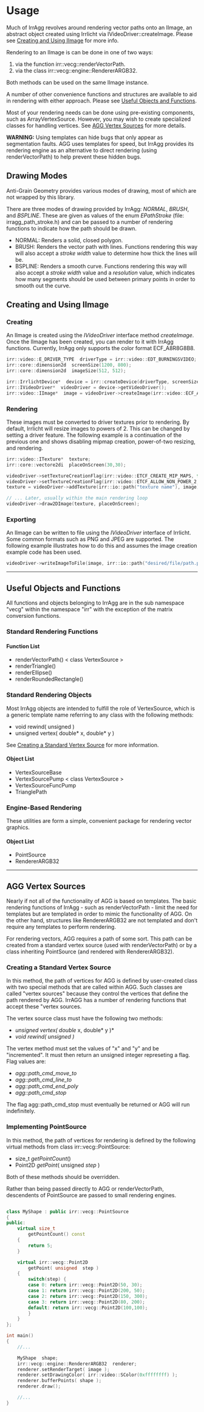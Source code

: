 <style type="text/css">
table {
	border: 1px solid #cccccc;
	background-color: #eeeeee;
	margin: 1em;
}
</style>

# Usage

Much of IrrAgg revolves around rendering vector paths onto an IImage, an abstract object created using Irrlicht via IVideoDriver::createImage. Please see [Creating and Using IImage](#creating-and-using-iimage) for more info.

Rendering to an IImage is can be done in one of two ways:

1. via the function irr::vecg::renderVectorPath.
2. via the class irr::vecg::engine::RendererARGB32.

Both methods can be used on the same IImage instance.

A number of other convenience functions and structures are available to aid in rendering with either approach. Please see [Useful Objects and Functions](#useful-objects-and-functions).

Most of your rendering needs can be done using pre-existing components, such as ArrayVertexSource. However, you may wish to create specialized classes for handling vertices. See [AGG Vertex Sources](#agg-vertex-sources) for more details.

**WARNING:** Using templates can hide bugs that only appear as segmentation faults. AGG uses templates for speed, but IrrAgg provides its rendering engine as an alternative to direct rendering (using renderVectorPath) to help prevent these hidden bugs.

## Drawing Modes

Anti-Grain Geometry provides various modes of drawing, most of which are not wrapped by this library.

There are three modes of drawing provided by IrrAgg: *NORMAL*, *BRUSH*, and *BSPLINE*. These are given as values of the enum *EPathStroke* (file: irragg_path_stroke.h) and can be passed to a number of rendering functions to indicate how the path should be drawn.

- NORMAL: Renders a solid, closed polygon.
- BRUSH: Renders the vector path with lines. Functions rendering this way will also accept a *stroke width* value to determine how thick the lines will be.
- BSPLINE: Renders a smooth curve. Functions rendering this way will also accept a *stroke width* value and a *resolution* value, which indicates how many segments should be used between primary points in order to smooth out the curve.

## Creating and Using IImage

### Creating

An IImage is created using the *IVideoDriver* interface method *createImage*. Once the IImage has been created, you can render to it with IrrAgg functions. Currently, IrrAgg only supports the color format ECF_A8R8G8B8.

```C++
irr::video::E_DRIVER_TYPE  driverType = irr::video::EDT_BURNINGSVIDEO;
irr::core::dimension2d  screenSize(1200, 800);
irr::core::dimension2d  imageSize(512, 512);

irr::IrrlichtDevice*  device = irr::createDevice(driverType, screenSize);
irr::IVideoDriver*  videoDriver = device->getVideoDriver();
irr::video::IImage*  image = videoDriver->createImage(irr::video::ECF_A8R8G8B8, imageSize);
```

### Rendering

These images must be converted to driver textures prior to rendering. By default, Irrlicht will resize images to powers of 2. This can be changed by setting a driver feature. The following example is a continuation of the previous one and shows disabling mipmap creation, power-of-two resizing, and rendering.
```C++
irr::video::ITexture*  texture;
irr::core::vectore2di  placeOnScreen(30,30);

videoDriver->setTextureCreationFlag(irr::video::ETCF_CREATE_MIP_MAPS, false);
videoDriver->setTextureCreationFlag(irr::video::ETCF_ALLOW_NON_POWER_2, true);
texture = videoDriver->addTexture(irr::io::path("texture name"), image);

// ... Later, usually within the main rendering loop
videoDriver->draw2DImage(texture, placeOnScreen);
```

### Exporting

An IImage can be written to file using the *IVideoDriver* interface of Irrlicht. Some common formats such as PNG and JPEG are supported. The following example illustrates how to do this and assumes the image creation example code has been used.

```C++
videoDriver->writeImageToFile(image, irr::io::path("desired/file/path.png");
```

---

## Useful Objects and Functions

All functions and objects belonging to IrrAgg are in the sub namespace "vecg" within the namespace "irr" with the exception of the matrix conversion functions.

### Standard Rendering Functions

#### Function List

- renderVectorPath() < class VertexSource >
- renderTriangle()
- renderEllipse()
- renderRoundedRectangle()

### Standard Rendering Objects

Most IrrAgg objects are intended to fulfill the role of VertexSource, which is a generic template name referring to any class with the following methods:
- void rewind( unsigned )
- unsigned vertex( double* x, double* y )

See [Creating a Standard Vertex Source](#creating-a-standard-vertex-source) for more information.

#### Object List

- VertexSourceBase
- VertexSourcePump < class VertexSource >
- VertexSourceFuncPump
- TrianglePath

### Engine-Based Rendering

These utilities are form a simple, convenient package for rendering vector graphics.

#### Object List

- PointSource
- RendererARGB32

---

## AGG Vertex Sources

Nearly if not all of the functionality of AGG is based on templates. The basic rendering functions of IrrAgg - such as renderVectorPath - limit the need for templates but are templated in order to mimic the functionality of AGG. On the other hand, structures like RendererARGB32 are not templated and don't require any templates to perform rendering.

For rendering vectors, AGG requires a path of some sort. This path can be created from a standard vertex source (used with renderVectorPath) or by a class inheriting PointSource (and rendered with RendererARGB32).

### Creating a Standard Vertex Source

In this method, the path of vertices for AGG is defined by user-created class with two special methods that are called within AGG. Such classes are called "vertex sources" because they control the vertices that define the path rendered by AGG. IrrAGG has a number of rendering functions that accept these "vertex sources.

The vertex source class must have the following two methods:

- *unsigned vertex( double* x, double* y )*
- *void rewind( unsigned )*

The vertex method must set the values of "x" and "y" and be "incremented". It must then return an unsigned integer represeting a flag. Flag values are:

- *agg::path_cmd_move_to*
- *agg::path_cmd_line_to*
- *agg::path_cmd_end_poly*
- *agg::path_cmd_stop*

The flag agg::path_cmd_stop must eventually be returned or AGG will run indefinitely.

### Implementing PointSource

In this method, the path of vertices for rendering is defined by the following virtual methods from class irr::vecg::PointSource:

- size_t *getPointCount*()
- Point2D *getPoint*( unsigned *step* )

Both of these methods should be overridden.

Rather than being passed directly to AGG or renderVectorPath, descendents of PointSource are passed to small rendering engines.

```C++

class MyShape : public irr::vecg::PointSource
{
public:
	virtual size_t
		getPointCount() const
	{
		return 5;
	}

	virtual irr::vecg::Point2D
		getPoint( unsigned  step )
	{
		switch(step) {
		case 0: return irr::vecg::Point2D(50, 30);
		case 1: return irr::vecg::Point2D(200, 50);
		case 2: return irr::vecg::Point2D(150, 300);
		case 3: return irr::vecg::Point2D(80, 200);
		default: return irr::vecg::Point2D(100,100);
		}
	}
};

int main()
{
	//...

	MyShape  shape;
	irr::vecg::engine::RendererARGB32  renderer;
	renderer.setRenderTarget( image );
	renderer.setDrawingColor( irr::video::SColor(0xffffffff) );
	renderer.bufferPoints( shape );
	renderer.draw();

	//...
}

```
